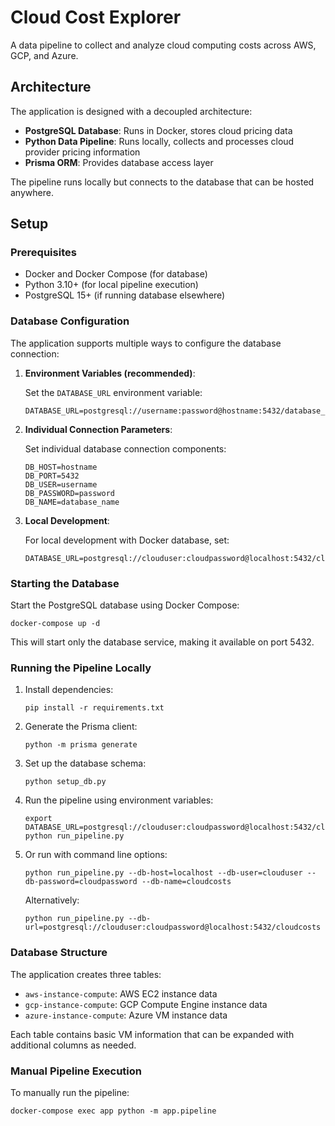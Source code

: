 # Cloud Cost Explorer

A data pipeline to collect and analyze cloud computing costs across AWS, GCP, and Azure.

## Architecture

The application is designed with a decoupled architecture:
- **PostgreSQL Database**: Runs in Docker, stores cloud pricing data
- **Python Data Pipeline**: Runs locally, collects and processes cloud provider pricing information
- **Prisma ORM**: Provides database access layer

The pipeline runs locally but connects to the database that can be hosted anywhere.

## Setup

### Prerequisites
- Docker and Docker Compose (for database)
- Python 3.10+ (for local pipeline execution)
- PostgreSQL 15+ (if running database elsewhere)

### Database Configuration

The application supports multiple ways to configure the database connection:

1. **Environment Variables (recommended)**:

   Set the `DATABASE_URL` environment variable:
   ```
   DATABASE_URL=postgresql://username:password@hostname:5432/database_name
   ```

2. **Individual Connection Parameters**:

   Set individual database connection components:
   ```
   DB_HOST=hostname
   DB_PORT=5432
   DB_USER=username
   DB_PASSWORD=password
   DB_NAME=database_name
   ```

3. **Local Development**:
   
   For local development with Docker database, set:
   ```
   DATABASE_URL=postgresql://clouduser:cloudpassword@localhost:5432/cloudcosts
   ```

### Starting the Database

Start the PostgreSQL database using Docker Compose:
```
docker-compose up -d
```

This will start only the database service, making it available on port 5432.

### Running the Pipeline Locally

1. Install dependencies:
   ```
   pip install -r requirements.txt
   ```

2. Generate the Prisma client:
   ```
   python -m prisma generate
   ```

3. Set up the database schema:
   ```
   python setup_db.py
   ```

4. Run the pipeline using environment variables:
   ```
   export DATABASE_URL=postgresql://clouduser:cloudpassword@localhost:5432/cloudcosts
   python run_pipeline.py
   ```

5. Or run with command line options:
   ```
   python run_pipeline.py --db-host=localhost --db-user=clouduser --db-password=cloudpassword --db-name=cloudcosts
   ```
   
   Alternatively:
   ```
   python run_pipeline.py --db-url=postgresql://clouduser:cloudpassword@localhost:5432/cloudcosts
   ```

### Database Structure

The application creates three tables:
- `aws-instance-compute`: AWS EC2 instance data
- `gcp-instance-compute`: GCP Compute Engine instance data
- `azure-instance-compute`: Azure VM instance data

Each table contains basic VM information that can be expanded with additional columns as needed.

### Manual Pipeline Execution

To manually run the pipeline:
```
docker-compose exec app python -m app.pipeline
``` 